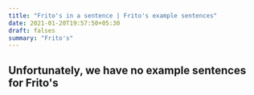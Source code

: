 ```yaml
---
title: "Frito's in a sentence | Frito's example sentences"
date: 2021-01-20T19:57:50+05:30
draft: falses
summary: "Frito's"
---
```

## Unfortunately, we have no example sentences for Frito's                 

